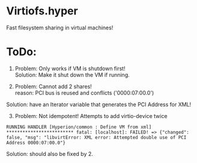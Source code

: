 # Virtiofs.hyper
Fast filesystem sharing in virtual machines!

# ToDo:
1. Problem: Only works if VM is shutdown first!  
Solution: Make it shut down the VM if running.

2. Problem: Cannot add 2 shares!  
reason: PCI bus is reused and conflicts ('0000:07:00.0')

Solution: have an Iterator variable that generates the PCI Address for XML!


3. Problem: Not idempotent! Attempts to add virtio-device twice

`RUNNING HANDLER [Hyperion/common : Define VM from xml] *************************
fatal: [localhost]: FAILED! => {"changed": false, "msg": "libvirtError: XML error: Attempted double use of PCI Address 0000:07:00.0"}`

Solution: should also be fixed by 2.